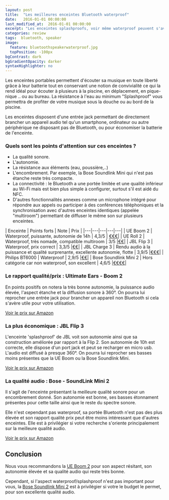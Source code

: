 ```yaml
---
layout: post
title:  "Les meilleures enceintes Bluetooth waterproof"
date:   2016-01-01 00:00:00
last_modified_at:  2016-01-01 00:00:00
excerpt: "Les enceintes splashproofs, voir même waterproof peuvent s'avérer très utiles en été au bords d'une piscine par exemple. Voici ..."
categories: review
tags:  bluetooth, speaker
image:
  feature: bluetoothspeakerwaterproof.jpg
  topPosition: -100px
bgContrast: dark
bgGradientOpacity: darker
syntaxHighlighter: no
---
```


Les enceintes portables permettent d'écouter sa musique en toute liberté grâce à leur batterie tout en conservant une notion de convivialité ce qui la rend idéal pour écouter à plusieurs à la piscine, en déplacement, en pique-nique .. ou au bureau. 
La résistance à l'eau au minimum "Splashproof" vous permettra de profiter de votre musique sous la douche ou au bord de la piscine.

Les enceintes disposent d'une entrée jack permettant de directement brancher un appareil audio tel qu'un smartphone, ordinateur ou autre périphérique ne disposant pas de Bluetooth, ou pour économiser la batterie de l'enceinte.


### Quels sont les points d'attention sur ces enceintes ?

 - La qualité sonore.
 - L'autonomie.
 - La résistance aux éléments (eau, poussière,..) 
 - L'encombrement. Par exemple, la Bose Soundlink Mini qui n'est pas étanche reste très compacte.
 - La connectivité : le Bluetooth a une portée limitée et une qualité inférieur au Wi-Fi mais est bien plus simple à configurer, surtout s'il est aidé du NFC.
 - D'autres fonctionnalités annexes comme un microphone intégré pour répondre aux appels ou participer à des conférences téléphoniques et la synchronisation avec d'autres enceintes identiques (appelée "multiroom") permettant de diffuser le même son sur plusieurs enceintes.

| Enceinte | Points forts | Note | Prix |
|---|---|---|---|---|
| UE Boom 2 | Waterproof, puissante, autonomie de 14h | 4,3/5 | <a href="http://www.amazon.fr/Enceinte-Bluetooth-UE-BOOM-R%C3%A9sistante/dp/B0141208EA/?tag=meilleurs08-21" target="_blank">€€€</a>|
| UE Roll 2 | Waterproof, très nomade, compatible multiroom | 3/5 |<a href="https://www.amazon.fr/ROLL-Enceinte-Bluetooth-Ultra-portable-R%C3%A9sistante/dp/B01F78JQI6/?tag=meilleurs08-21" target="_blank">€€</a>|
| JBL Flip 3 | Waterproof, prix correct | 3,3/5 |<a href="https://www.amazon.fr/JBL-Flip-Enceinte-Portable-Bluetooth/dp/B010RWAIAC/?tag=meilleurs08-21" target="_blank">€€</a>|
| JBL Charge 3 | Rendu audio à la puissance et qualité surprenante, excellente autonomie, flotte | 3,9/5 |<a href="http://www.amazon.fr/JBL-Charge-Enceinte-portable-%C3%A9tanche/dp/B01FQVHGSG/?tag=meilleurs08-21" target="_blank">€€€</a>|
| Philips BT6000 | Waterproof | 2,9/5 |<a href="http://www.amazon.fr/Philips-BT6000W-12-Enceinte-Bluetooth/dp/B00V4ICY4C/?tag=meilleurs08-21" target="_blank">€€</a>|
| Bose Soundlink Mini 2 | Hors catégorie car non waterproof, son excellent | 4,6/5 |<a href="https://www.amazon.fr/Bose-Enceinte-Bluetooth-SoundLink-Mini/dp/B00X9XD1LK/?tag=meilleurs08-21" target="_blank">€€€€</a>|


### Le rapport qualité/prix : Ultimate Ears - Boom 2

<div class="img img--fullContainer img--14xLeading" style="background-image: url({{ site.baseurl_posts_img }}ueboom2.jpg);"></div>


En points positifs on notera la très bonne autonomie, la puissance audio élevée, l'aspect étanche et la diffusion sonore à 360°.
On pourra lui reprocher une entrée jack pour brancher un appareil non Bluetooth si cela s'avère utile pour votre utilisation.

<a href="http://www.amazon.fr/Enceinte-Bluetooth-UE-BOOM-R%C3%A9sistante/dp/B0141208EA/?tag=meilleurs08-21" target="_blank">Voir le prix sur Amazon</a>

### La plus économique : JBL Flip 3

<div class="img img--fullContainer img--14xLeading" style="background-image: url({{ site.baseurl_posts_img }}jblflip3.jpg);"></div>

L'enceinte 'splashproof' de JBL voit son autonomie ainsi que sa construction améliorée par rapport à la Flip 2. Son autonomie de 10h est correcte, elle dispose d'un port jack et peut se recharger en micro usb. L'audio est diffusé à presque 360°. On pourra lui reprocher ses basses moins présentes que la UE Boom ou la Bose Soundlink Mini.

<a href="https://www.amazon.fr/JBL-Flip-Enceinte-Portable-Bluetooth/dp/B010RWAIAC/?tag=meilleurs08-21" target="_blank">Voir le prix sur Amazon</a>


### La qualité audio : Bose - SoundLink Mini 2

<div class="img img--fullContainer img--14xLeading" style="background-image: url({{ site.baseurl_posts_img }}bosesoundlinkmini2.jpg);"></div>

Il s'agit de l'enceinte présentant la meilleure qualité sonore pour un encombrement donné. Son autonomie est bonne, ses basses étonnament présentes pour cette taille ainsi que le reste du spectre sonore.

Elle n'est cependant pas waterproof, sa portée Bluetooth n'est pas des plus élevée et son rapport qualité prix peut être moins intéressant que d'autres enceintes. Elle est à privilégier si votre recherche s'oriente principalement sur la meilleure qualité audio.

<a href="https://www.amazon.fr/Bose-Enceinte-Bluetooth-SoundLink-Mini/dp/B00X9XD1LK/?tag=meilleurs08-21" target="_blank">Voir le prix sur Amazon</a>


Conclusion
----------------

Nous vous recommandons la <a href="http://www.amazon.fr/Enceinte-Bluetooth-UE-BOOM-R%C3%A9sistante/dp/B0141208EA/?tag=meilleurs08-21" target="_blank">UE Boom 2</a> pour son aspect résitant, son autonomie élevée et sa qualité audio qui reste très bonne. 

Cependant, si l'aspect waterproof/splashproof n'est pas important pour vous, la <a href="https://www.amazon.fr/Bose-Enceinte-Bluetooth-SoundLink-Mini/dp/B00X9XD1LK/?tag=meilleurs08-21" target="_blank">Bose Soundlink Mini 2</a> est à privilégier si votre le budget le permet, pour son excellente qualité audio.